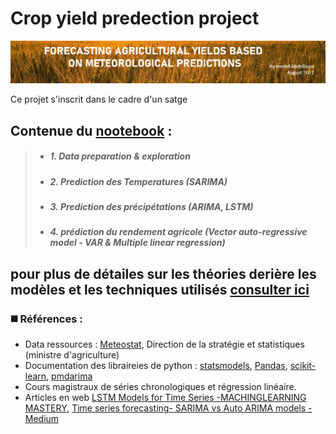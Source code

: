 # Crop yield predection project
<img src="https://raw.githubusercontent.com/Hamid-abdellaoui/crop-yield-predection/main/nb_bg.png"/>

Ce projet s'inscrit dans le cadre d'un satge
  <br>


## Contenue du [nootebook](https://github.com/Hamid-abdellaoui/crop-yield-predection/blob/main/croprediction.ipynb) :
  > * ##### 1. Data preparation & exploration <space><space>
  > * ##### 2. Prediction des Temperatures  (SARIMA)<space><space>
  > * ##### 3. Prediction des précipétations (ARIMA, LSTM) <space><space>
  > * ##### 4. prédiction du rendement agricole (Vector auto-regressive model - VAR & Multiple linear regression)<space><space>



## pour plus de détailes sur les théories derière les modèles et les techniques utilisés [consulter ici](https://hamid-abdellaoui.github.io/Crop-yield-predection/)
  

  
### ◼️ Références : <br>
- Data ressources : <a href="https://meteostat.net/fr/place/MA-ESIT?t=2021-08-16/2021-08-22">Meteostat</a>, Direction de la stratégie et statistiques (ministre d'agriculture)<br>
- Documentation des libraireies de python :  <a href="https://www.statsmodels.org/dev/vector_ar.html">statsmodels</a>, <a href="https://pandas.pydata.org/docs/">Pandas</a>,
            <a href="https://scikit-learn.org/stable/tutorial/index.html">scikit-learn</a>, <a href="http://alkaline-ml.com/pmdarima/">pmdarima</a> <br>
 - Cours magistraux de séries chronologiques et régression linéaire. <br>
 - Articles en web <a href="https://machinelearningmastery.com/how-to-develop-lstm-models-for-time-series-forecasting/">LSTM Models for Time Series -MACHINGLEARNING MASTERY</a>,
             <a href="https://medium.com/analytics-vidhya/time-series-forecasting-sarima-vs-auto-arima-models-f95e76d71d8f">Time series forecasting- SARIMA vs Auto ARIMA models -Medium</a>
        
